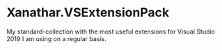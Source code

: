 # Xanathar.VSExtensionPack
My standard-collection with the most useful extensions for Visual Studio 2019 I am using on a regular basis.
